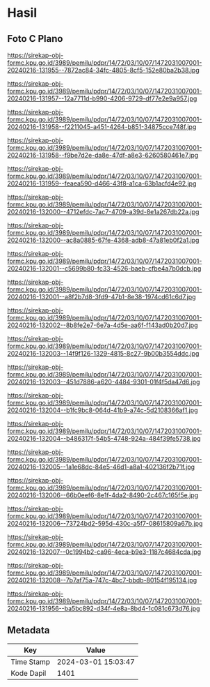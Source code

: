 # Hasil

## Foto C Plano

https://sirekap-obj-formc.kpu.go.id/3989/pemilu/pdpr/14/72/03/10/07/1472031007001-20240216-131955--7872ac84-34fc-4805-8cf5-152e80ba2b38.jpg

https://sirekap-obj-formc.kpu.go.id/3989/pemilu/pdpr/14/72/03/10/07/1472031007001-20240216-131957--12a7711d-b990-4206-9729-df77e2e9a957.jpg

https://sirekap-obj-formc.kpu.go.id/3989/pemilu/pdpr/14/72/03/10/07/1472031007001-20240216-131958--f2211045-a451-4264-b851-34875cce748f.jpg

https://sirekap-obj-formc.kpu.go.id/3989/pemilu/pdpr/14/72/03/10/07/1472031007001-20240216-131958--f9be7d2e-da8e-47df-a8e3-6260580461e7.jpg

https://sirekap-obj-formc.kpu.go.id/3989/pemilu/pdpr/14/72/03/10/07/1472031007001-20240216-131959--feaea590-d466-43f8-a1ca-63b1acfd4e92.jpg

https://sirekap-obj-formc.kpu.go.id/3989/pemilu/pdpr/14/72/03/10/07/1472031007001-20240216-132000--4712efdc-7ac7-4709-a39d-8e1a267db22a.jpg

https://sirekap-obj-formc.kpu.go.id/3989/pemilu/pdpr/14/72/03/10/07/1472031007001-20240216-132000--ac8a0885-67fe-4368-adb8-47a81eb0f2a1.jpg

https://sirekap-obj-formc.kpu.go.id/3989/pemilu/pdpr/14/72/03/10/07/1472031007001-20240216-132001--c5699b80-fc33-4526-baeb-cfbe4a7b0dcb.jpg

https://sirekap-obj-formc.kpu.go.id/3989/pemilu/pdpr/14/72/03/10/07/1472031007001-20240216-132001--a8f2b7d8-3fd9-47b1-8e38-1974cd61c6d7.jpg

https://sirekap-obj-formc.kpu.go.id/3989/pemilu/pdpr/14/72/03/10/07/1472031007001-20240216-132002--8b8fe2e7-6e7a-4d5e-aa6f-f143ad0b20d7.jpg

https://sirekap-obj-formc.kpu.go.id/3989/pemilu/pdpr/14/72/03/10/07/1472031007001-20240216-132003--14f9f126-1329-4815-8c27-9b00b3554ddc.jpg

https://sirekap-obj-formc.kpu.go.id/3989/pemilu/pdpr/14/72/03/10/07/1472031007001-20240216-132003--451d7886-a620-4484-9301-01f4f5da47d6.jpg

https://sirekap-obj-formc.kpu.go.id/3989/pemilu/pdpr/14/72/03/10/07/1472031007001-20240216-132004--b1fc9bc8-064d-41b9-a74c-5d2108366af1.jpg

https://sirekap-obj-formc.kpu.go.id/3989/pemilu/pdpr/14/72/03/10/07/1472031007001-20240216-132004--b486317f-54b5-4748-924a-484f39fe5738.jpg

https://sirekap-obj-formc.kpu.go.id/3989/pemilu/pdpr/14/72/03/10/07/1472031007001-20240216-132005--1a1e68dc-84e5-46d1-a8a1-402136f2b71f.jpg

https://sirekap-obj-formc.kpu.go.id/3989/pemilu/pdpr/14/72/03/10/07/1472031007001-20240216-132006--66b0eef6-8e1f-4da2-8490-2c467c165f5e.jpg

https://sirekap-obj-formc.kpu.go.id/3989/pemilu/pdpr/14/72/03/10/07/1472031007001-20240216-132006--73724bd2-595d-430c-a5f7-08615809a67b.jpg

https://sirekap-obj-formc.kpu.go.id/3989/pemilu/pdpr/14/72/03/10/07/1472031007001-20240216-132007--0c1994b2-ca96-4eca-b9e3-1187c4684cda.jpg

https://sirekap-obj-formc.kpu.go.id/3989/pemilu/pdpr/14/72/03/10/07/1472031007001-20240216-132008--7b7af75a-747c-4bc7-bbdb-80154f195134.jpg

https://sirekap-obj-formc.kpu.go.id/3989/pemilu/pdpr/14/72/03/10/07/1472031007001-20240216-131956--ba5bc892-d34f-4e8a-8bd4-1c081c673d76.jpg


## Metadata

| Key        | Value               |
| ---------- | ------------------- |
| Time Stamp | 2024-03-01 15:03:47 |
| Kode Dapil | 1401                |



